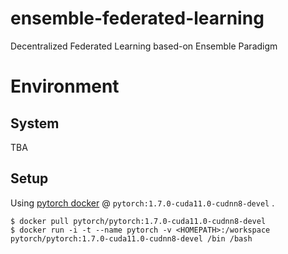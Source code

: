 # ensemble-federated-learning
Decentralized Federated Learning based-on Ensemble Paradigm

# Environment

## System

TBA

## Setup

Using [pytorch docker](https://hub.docker.com/r/pytorch/pytorch/tags?page=1&ordering=last_updated) @ `pytorch:1.7.0-cuda11.0-cudnn8-devel` .

```
$ docker pull pytorch/pytorch:1.7.0-cuda11.0-cudnn8-devel
$ docker run -i -t --name pytorch -v <HOMEPATH>:/workspace pytorch/pytorch:1.7.0-cuda11.0-cudnn8-devel /bin /bash
```
